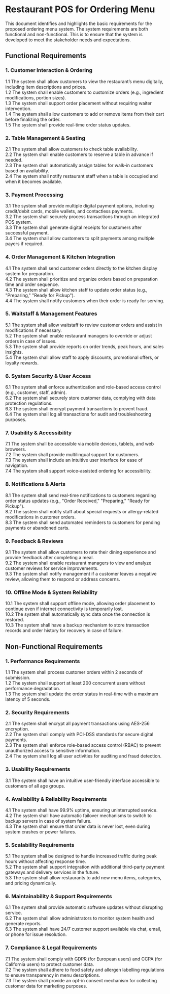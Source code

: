 # Restaurant POS for Ordering Menu

This document identifies and highlights the basic requirements for the proposed ordering menu system. The system requirements are both functional and non-functional. This is to ensure that the system is developed to meet the stakeholder needs and expectations.

## Functional Requirements

### 1. Customer Interaction & Ordering
1.1 The system shall allow customers to view the restaurant’s menu digitally, including item descriptions and prices.  
1.2 The system shall enable customers to customize orders (e.g., ingredient modifications, portion sizes).  
1.3 The system shall support order placement without requiring waiter intervention.  
1.4 The system shall allow customers to add or remove items from their cart before finalizing the order.  
1.5 The system shall provide real-time order status updates.

### 2. Table Management & Seating
2.1 The system shall allow customers to check table availability.  
2.2 The system shall enable customers to reserve a table in advance if needed.  
2.3 The system shall automatically assign tables for walk-in customers based on availability.  
2.4 The system shall notify restaurant staff when a table is occupied and when it becomes available.

### 3. Payment Processing
3.1 The system shall provide multiple digital payment options, including credit/debit cards, mobile wallets, and contactless payments.  
3.2 The system shall securely process transactions through an integrated POS system.  
3.3 The system shall generate digital receipts for customers after successful payment.  
3.4 The system shall allow customers to split payments among multiple payers if required.

### 4. Order Management & Kitchen Integration
4.1 The system shall send customer orders directly to the kitchen display system for preparation.  
4.2 The system shall prioritize and organize orders based on preparation time and order sequence.  
4.3 The system shall allow kitchen staff to update order status (e.g., "Preparing," "Ready for Pickup").  
4.4 The system shall notify customers when their order is ready for serving.

### 5. Waitstaff & Management Features
5.1 The system shall allow waitstaff to review customer orders and assist in modifications if necessary.  
5.2 The system shall enable restaurant managers to override or adjust orders in case of issues.  
5.3 The system shall provide reports on order trends, peak hours, and sales insights.  
5.4 The system shall allow staff to apply discounts, promotional offers, or loyalty rewards.

### 6. System Security & User Access
6.1 The system shall enforce authentication and role-based access control (e.g., customer, staff, admin).  
6.2 The system shall securely store customer data, complying with data protection regulations.  
6.3 The system shall encrypt payment transactions to prevent fraud.  
6.4 The system shall log all transactions for audit and troubleshooting purposes.

### 7. Usability & Accessibility
7.1 The system shall be accessible via mobile devices, tablets, and web browsers.  
7.2 The system shall provide multilingual support for customers.  
7.3 The system shall include an intuitive user interface for ease of navigation.  
7.4 The system shall support voice-assisted ordering for accessibility.

### 8. Notifications & Alerts
8.1 The system shall send real-time notifications to customers regarding order status updates (e.g., "Order Received," "Preparing," "Ready for Pickup").  
8.2 The system shall notify staff about special requests or allergy-related modifications in customer orders.  
8.3 The system shall send automated reminders to customers for pending payments or abandoned carts.

### 9. Feedback & Reviews
9.1 The system shall allow customers to rate their dining experience and provide feedback after completing a meal.  
9.2 The system shall enable restaurant managers to view and analyze customer reviews for service improvements.  
9.3 The system shall notify management if a customer leaves a negative review, allowing them to respond or address concerns.

### 10. Offline Mode & System Reliability
10.1 The system shall support offline mode, allowing order placement to continue even if internet connectivity is temporarily lost.  
10.2 The system shall automatically sync data once the connection is restored.  
10.3 The system shall have a backup mechanism to store transaction records and order history for recovery in case of failure.

## Non-Functional Requirements

### 1. Performance Requirements
1.1 The system shall process customer orders within 2 seconds of submission.  
1.2 The system shall support at least 200 concurrent users without performance degradation.  
1.3 The system shall update the order status in real-time with a maximum latency of 5 seconds.

### 2. Security Requirements
2.1 The system shall encrypt all payment transactions using AES-256 encryption.  
2.2 The system shall comply with PCI-DSS standards for secure digital payments.  
2.3 The system shall enforce role-based access control (RBAC) to prevent unauthorized access to sensitive information.  
2.4 The system shall log all user activities for auditing and fraud detection.

### 3. Usability Requirements
3.1 The system shall have an intuitive user-friendly interface accessible to customers of all age groups.

### 4. Availability & Reliability Requirements
4.1 The system shall have 99.9% uptime, ensuring uninterrupted service.  
4.2 The system shall have automatic failover mechanisms to switch to backup servers in case of system failure.  
4.3 The system shall ensure that order data is never lost, even during system crashes or power failures.

### 5. Scalability Requirements
5.1 The system shall be designed to handle increased traffic during peak hours without affecting response time.  
5.2 The system shall support integration with additional third-party payment gateways and delivery services in the future.  
5.3 The system shall allow restaurants to add new menu items, categories, and pricing dynamically.

### 6. Maintainability & Support Requirements
6.1 The system shall provide automatic software updates without disrupting service.  
6.2 The system shall allow administrators to monitor system health and generate reports.  
6.3 The system shall have 24/7 customer support available via chat, email, or phone for issue resolution.

### 7. Compliance & Legal Requirements
7.1 The system shall comply with GDPR (for European users) and CCPA (for California users) to protect customer data.  
7.2 The system shall adhere to food safety and allergen labelling regulations to ensure transparency in menu descriptions.  
7.3 The system shall provide an opt-in consent mechanism for collecting customer data for marketing purposes.
